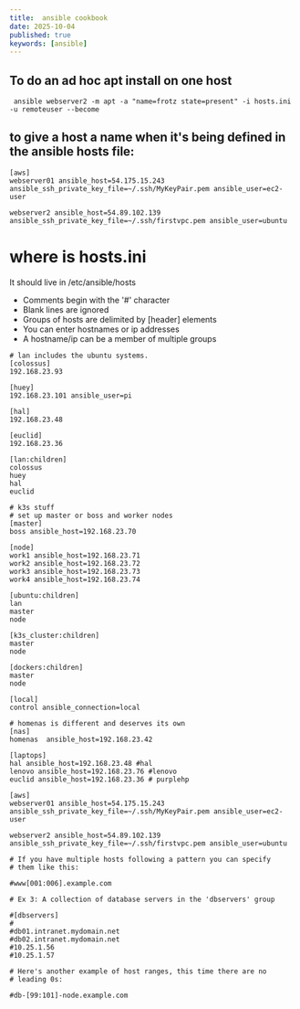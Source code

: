 ```yaml
---
title:  ansible cookbook
date: 2025-10-04
published: true
keywords: [ansible]
---
```






## To do an ad hoc apt install on one host

```
 ansible webserver2 -m apt -a "name=frotz state=present" -i hosts.ini -u remoteuser --become 
```

## to give a host a name when it's being defined in the ansible hosts file: 


```
[aws]
webserver01 ansible_host=54.175.15.243 ansible_ssh_private_key_file=~/.ssh/MyKeyPair.pem ansible_user=ec2-user

webserver2 ansible_host=54.89.102.139 ansible_ssh_private_key_file=~/.ssh/firstvpc.pem ansible_user=ubuntu

```

# where is hosts.ini

 It should live in /etc/ansible/hosts

   - Comments begin with the '#' character
   - Blank lines are ignored
   - Groups of hosts are delimited by [header] elements
   - You can enter hostnames or ip addresses
   - A hostname/ip can be a member of multiple groups

```
# lan includes the ubuntu systems. 
[colossus] 
192.168.23.93

[huey] 
192.168.23.101 ansible_user=pi

[hal] 
192.168.23.48 

[euclid] 
192.168.23.36 

[lan:children]
colossus
huey
hal
euclid

# k3s stuff
# set up master or boss and worker nodes
[master]
boss ansible_host=192.168.23.70

[node]
work1 ansible_host=192.168.23.71
work2 ansible_host=192.168.23.72
work3 ansible_host=192.168.23.73
work4 ansible_host=192.168.23.74

[ubuntu:children]
lan
master
node

[k3s_cluster:children]
master
node

[dockers:children]
master
node

[local]
control ansible_connection=local

# homenas is different and deserves its own 
[nas]
homenas  ansible_host=192.168.23.42

[laptops]
hal ansible_host=192.168.23.48 #hal
lenovo ansible_host=192.168.23.76 #lenovo
euclid ansible_host=192.168.23.36 # purplehp

[aws]
webserver01 ansible_host=54.175.15.243 ansible_ssh_private_key_file=~/.ssh/MyKeyPair.pem ansible_user=ec2-user

webserver2 ansible_host=54.89.102.139 ansible_ssh_private_key_file=~/.ssh/firstvpc.pem ansible_user=ubuntu

# If you have multiple hosts following a pattern you can specify
# them like this:

#www[001:006].example.com

# Ex 3: A collection of database servers in the 'dbservers' group

#[dbservers]
#
#db01.intranet.mydomain.net
#db02.intranet.mydomain.net
#10.25.1.56
#10.25.1.57

# Here's another example of host ranges, this time there are no
# leading 0s:

#db-[99:101]-node.example.com

```

